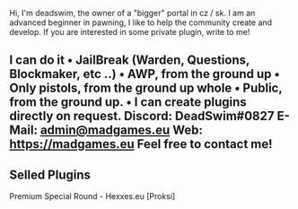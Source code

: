 Hi, I'm deadswim, the owner of a "bigger" portal in cz / sk. I am an advanced beginner in pawning, I like to help the community create and develop. If you are interested in some private plugin, write to me!

I can do it
• JailBreak (Warden, Questions, Blockmaker, etc ..)
• AWP, from the ground up
• Only pistols, from the ground up whole
• Public, from the ground up.
• I can create plugins directly on request.
Discord: DeadSwim#0827
E-Mail: admin@madgames.eu
Web: https://madgames.eu
Feel free to contact me!
---------------
Selled Plugins
---------------
Premium Special Round - Hexxes.eu [Proksi]
